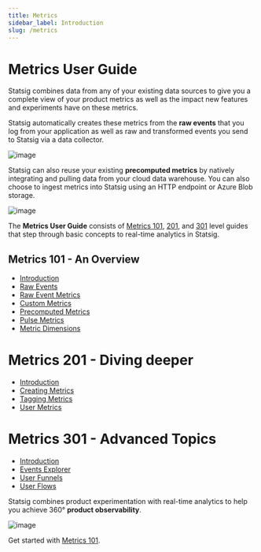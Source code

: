 ```yaml
---
title: Metrics
sidebar_label: Introduction
slug: /metrics
---
```


# Metrics User Guide

Statsig combines data from any of your existing data sources to give you a complete view of your product metrics as well as the impact new features and experiments have on these metrics. 

Statsig automatically creates these metrics from the **raw events** that you log from your application as well as raw and transformed events you send to Statsig via a data collector. 

![image](https://user-images.githubusercontent.com/1315028/182466108-5609db7b-cff3-44e6-8b37-a24d9ccf5e02.png)

Statsig can also reuse your existing **precomputed metrics** by natively integrating and pulling data from your cloud data warehouse. You can also choose to ingest metrics into Statsig using an HTTP endpoint or Azure Blob storage.   

![image](https://user-images.githubusercontent.com/1315028/182465990-46ec0fb9-e51a-44ab-be42-c584b8c285af.png)

The **Metrics User Guide** consists of [Metrics 101](/metrics/101), [201](/metrics/201), and [301](/metrics/301) level guides that step through basic concepts to real-time analytics in Statsig. 

## Metrics 101 - An Overview

- [Introduction](metrics/101)
- [Raw Events](metrics/raw-events)
- [Raw Event Metrics](metrics/raw-event-metrics)
- [Custom Metrics](metrics/custom-metrics)
- [Precomputed Metrics](metrics/precomputed-metrics)
- [Pulse Metrics](metrics/pulse-metrics)
- [Metric Dimensions](metrics/metric-dimensions)

# Metrics 201 - Diving deeper

- [Introduction](metrics/201)
- [Creating Metrics](metrics/create)
- [Tagging Metrics](metrics/create-metric-tags)
- [User Metrics](metrics/user)

# Metrics 301 - Advanced Topics

- [Introduction](metrics/301)
- [Events Explorer](metrics/events-explorer)
- [User Funnels](metrics/create-user-funnels)
- [User Flows](metrics/create-user-flows)

Statsig combines product experimentation with real-time analytics to help you achieve 360° **product observability**. 

![image](https://user-images.githubusercontent.com/1315028/182259790-b898161f-6657-4d52-8367-f3bdeb8d6037.png)


Get started with [Metrics 101](/metrics/101).

